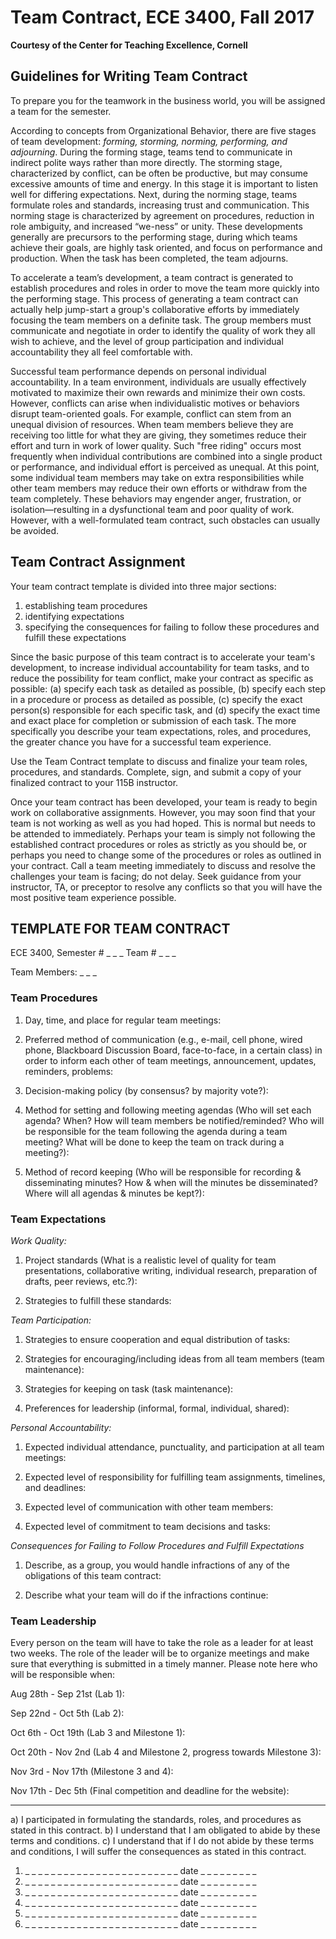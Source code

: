 
# Team Contract, ECE 3400, Fall 2017
**Courtesy of the Center for Teaching Excellence, Cornell**

## Guidelines for Writing Team Contract

To prepare you for the teamwork in the business world, you will be assigned a team for the semester.

According to concepts from Organizational Behavior, there are five stages of team development: _forming, storming, norming, performing, and adjourning_. During the forming stage, teams tend to communicate in indirect polite ways rather than more directly. The storming stage, characterized by conflict, can be often be productive, but may consume excessive amounts of time and energy. In this stage it is important to listen well for differing expectations. Next, during the norming stage, teams formulate roles and standards, increasing trust and communication. This norming stage is characterized by agreement on procedures, reduction in role ambiguity, and increased “we-ness” or unity.  These developments generally are precursors to the performing stage, during which teams achieve their goals, are highly task oriented, and focus on performance and production. When the task has been completed, the team adjourns.

To accelerate a team’s development, a team contract is generated to establish procedures and roles in order to move the team more quickly into the performing stage.  This process of generating a team contract can actually help jump-start a group's collaborative efforts by immediately focusing the team members on a definite task.  The group members must communicate and negotiate in order to identify the quality of work they all wish to achieve, and the level of group participation and individual accountability they all feel comfortable with.

Successful team performance depends on personal individual accountability.  In a team environment, individuals are usually effectively motivated to maximize their own rewards and minimize their own costs.  However, conflicts can arise when individualistic motives or behaviors disrupt team-oriented goals.  For example, conflict can stem from an unequal division of resources.  When team members believe they are receiving too little for what they are giving, they sometimes reduce their effort and turn in work of lower quality.  Such "free riding" occurs most frequently when individual contributions are combined into a single product or performance, and individual effort is perceived as unequal.  At this point, some individual team members may take on extra responsibilities while other team members may reduce their own efforts or withdraw from the team completely.  These behaviors may engender anger, frustration, or isolation—resulting in a dysfunctional team and poor quality of work.  However, with a well-formulated team contract, such obstacles can usually be avoided.

## Team Contract Assignment

Your team contract template is divided into three major sections:

1.	establishing team procedures
2.	identifying expectations
3.	specifying the consequences for failing to follow these procedures and fulfill these expectations

Since the basic purpose of this team contract is to accelerate your team's development, to increase individual accountability for team tasks, and to reduce the possibility for team conflict, make your contract as specific as possible:  (a) specify each task as detailed as possible, (b) specify each step in a procedure or process as detailed as possible, (c) specify the exact person(s) responsible for each specific task, and (d) specify the exact time and exact place for completion or submission of each task.  The more specifically you describe your team expectations, roles, and procedures, the greater chance you have for a successful team experience.

Use the Team Contract template to discuss and finalize your team roles, procedures, and standards.  Complete, sign, and submit a copy of your finalized contract to your 115B instructor.

Once your team contract has been developed, your team is ready to begin work on collaborative assignments.  However, you may soon find that your team is not working as well as you had hoped.  This is normal but needs to be attended to immediately.  Perhaps your team is simply not following the established contract procedures or roles as strictly as you should be, or perhaps you need to change some of the procedures or roles as outlined in your contract.  Call a team meeting immediately to discuss and resolve the challenges your team is facing; do not delay.  Seek guidance from your instructor, TA, or preceptor to resolve any conflicts so that you will have the most positive team experience possible.

## TEMPLATE FOR TEAM CONTRACT

ECE 3400, Semester # _ _ _ Team # _ _ _

Team Members: _ _ _

### Team Procedures

1.	Day, time, and place for regular team meetings:

2.	Preferred method of communication (e.g., e-mail, cell phone, wired phone, Blackboard Discussion Board, face-to-face, in a certain class) in order to inform each other of team meetings, announcement, updates, reminders, problems:

3.	Decision-making policy (by consensus? by majority vote?):

4.	Method for setting and following meeting agendas (Who will set each agenda? When? How will team members be notified/reminded? Who will be responsible for the team following the agenda during a team meeting?  What will be done to keep the team on track during a meeting?):

5.	Method of record keeping (Who will be responsible for recording & disseminating minutes?  How & when will the minutes be disseminated?  Where will all agendas & minutes be kept?):

### Team Expectations

_Work Quality:_

1.	Project standards (What is a realistic level of quality for team presentations, collaborative writing, individual research, preparation of drafts, peer reviews, etc.?):

2.	Strategies to fulfill these standards:

_Team Participation:_

1.	Strategies to ensure cooperation and equal distribution of tasks:

2.	Strategies for encouraging/including ideas from all team members (team maintenance):

3.	Strategies for keeping on task (task maintenance):

4.	Preferences for leadership (informal, formal, individual, shared):

_Personal Accountability:_

1.	Expected individual attendance, punctuality, and participation at all team meetings:

2.	Expected level of responsibility for fulfilling team assignments, timelines, and deadlines:

3.	Expected level of communication with other team members:

4.	Expected level of commitment to team decisions and tasks:

_Consequences for Failing to Follow Procedures and Fulfill Expectations_

1.	Describe, as a group, you would handle infractions of any of the obligations of this team contract:

2.	Describe what your team will do if the infractions continue:

### Team Leadership ###

Every person on the team will have to take the role as a leader for at least two weeks. The role of the leader will be to organize meetings and make sure that everything is submitted in a timely manner. Please note here who will be responsible when:

Aug 28th - Sep 21st (Lab 1): 

Sep 22nd - Oct 5th (Lab 2): 

Oct 6th - Oct 19th (Lab 3 and Milestone 1):

Oct 20th - Nov 2nd (Lab 4 and Milestone 2, progress towards Milestone 3):

Nov 3rd - Nov 17th (Milestone 3 and 4):

Nov 17th - Dec 5th (Final competition and deadline for the website):


------

a)	I participated in formulating the standards, roles, and procedures as stated in this contract.
b)	I understand that I am obligated to abide by these terms and conditions.
c)	I understand that if I do not abide by these terms and conditions, I will suffer the consequences as stated in this contract.

1) _ _ _ _ _ _ _ _ _ _ _ _ _ _ _ _ _ _ _ _ _ _ _ _  date  _ _ _ _ _ _ _ _ _
2) _ _ _ _ _ _ _ _ _ _ _ _ _ _ _ _ _ _ _ _ _ _ _ _  date  _ _ _ _ _ _ _ _ _
3) _ _ _ _ _ _ _ _ _ _ _ _ _ _ _ _ _ _ _ _ _ _ _ _  date  _ _ _ _ _ _ _ _ _
4) _ _ _ _ _ _ _ _ _ _ _ _ _ _ _ _ _ _ _ _ _ _ _ _  date  _ _ _ _ _ _ _ _ _
5) _ _ _ _ _ _ _ _ _ _ _ _ _ _ _ _ _ _ _ _ _ _ _ _  date  _ _ _ _ _ _ _ _ _
6) _ _ _ _ _ _ _ _ _ _ _ _ _ _ _ _ _ _ _ _ _ _ _ _  date  _ _ _ _ _ _ _ _ _
